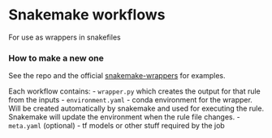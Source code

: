 # Snakemake workflows
For use as wrappers in snakefiles


### How to make a new one
See the repo and the official [snakemake-wrappers](https://snakemake-wrappers.readthedocs.io/en/stable/index.html#contribute) for examples.

Each workflow contains:
     - `wrapper.py` which creates the output for that rule from the inputs
    - `environment.yaml` - conda environment for the wrapper. Will be created automatically by snakemake and used for executing the rule. Snakemake will update the environment when the rule file changes.
    - `meta.yaml` (optional)
    - tf models or other stuff required by the job
